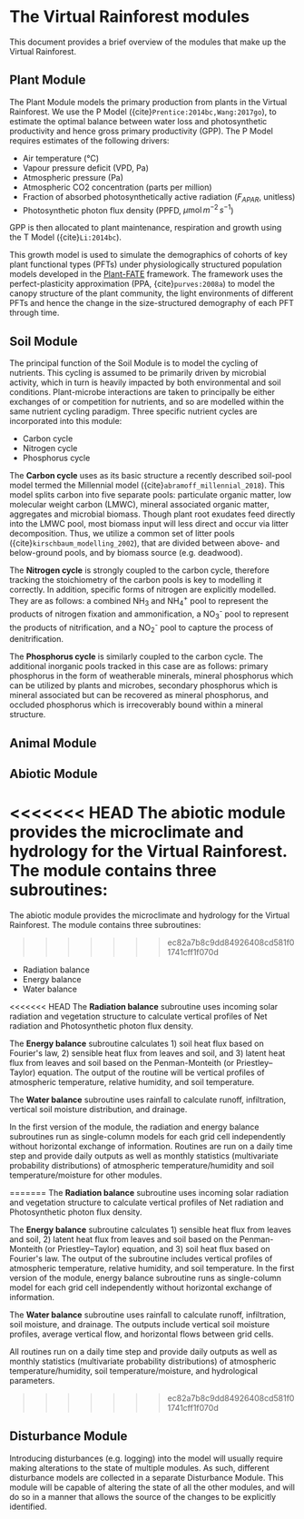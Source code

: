 # The Virtual Rainforest modules

This document provides a brief overview of the modules that make up the Virtual Rainforest.


## Plant Module

The Plant Module models the primary production from plants in the Virtual
Rainforest. We use the P Model ({cite}`Prentice:2014bc,Wang:2017go`), to
estimate the optimal balance between water loss and photosynthetic productivity
and hence gross primary productivity (GPP). The P Model requires estimates of
the following drivers:

* Air temperature (°C)
* Vapour pressure deficit (VPD, Pa)
* Atmospheric pressure (Pa)
* Atmospheric CO2 concentration (parts per million)
* Fraction of absorbed photosynthetically active radiation ($F_{APAR}$,
  unitless)
* Photosynthetic photon flux density (PPFD, $\mu \text{mol}\, m^{-2}\, s^{-1}$)

GPP is then allocated to plant maintenance, respiration and growth using the T
Model ({cite}`Li:2014bc`). 

This growth model is used to simulate the demographics of cohorts of key
plant functional types (PFTs) under physiologically structured population models
developed in the [Plant-FATE](https://jaideep777.github.io/libpspm/) framework.
The framework uses the perfect-plasticity approximation (PPA,
{cite}`purves:2008a`) to model the canopy structure of the plant community, the
light environments of different PFTs and hence the change in the size-structured
demography of each PFT through time.

## Soil Module

The principal function of the Soil Module is to model the cycling of nutrients. This
cycling is assumed to be primarily driven by microbial activity, which in turn is
heavily impacted by both environmental and soil conditions. Plant-microbe interactions
are taken to principally be either exchanges of or competition for nutrients, and so are
modelled within the same nutrient cycling paradigm. Three specific nutrient cycles are
incorporated into this module:

* Carbon cycle
* Nitrogen cycle
* Phosphorus cycle

The <b>Carbon cycle</b> uses as its basic structure a recently described soil-pool model
termed the Millennial model ({cite}`abramoff_millennial_2018`). This model splits carbon
into five separate pools: particulate organic matter, low molecular weight carbon
(LMWC), mineral associated organic matter, aggregates and microbial biomass. Though
plant root exudates feed directly into the LMWC pool, most biomass input will less
direct and occur via litter decomposition. Thus, we utilize a common set of litter pools
({cite}`kirschbaum_modelling_2002`), that are divided between above- and below-ground
pools, and by biomass source (e.g. deadwood).

The <b>Nitrogen cycle</b> is strongly coupled to the carbon cycle, therefore tracking
the stoichiometry of the carbon pools is key to modelling it correctly. In addition,
specific forms of nitrogen are explicitly modelled. They are as follows: a combined
NH<sub>3</sub> and NH<sub>4</sub><sup>+</sup> pool to represent the products of nitrogen
fixation and ammonification, a NO<sub>3</sub><sup>-</sup> pool to represent the products
of nitrification, and a NO<sub>2</sub><sup>-</sup> pool to capture the process of
denitrification.

The <b>Phosphorus cycle</b> is similarly coupled to the carbon cycle. The additional
inorganic pools tracked in this case are as follows: primary phosphorus in the form of
weatherable minerals, mineral phosphorus which can be utilized by plants and microbes,
secondary phosphorus which is mineral associated but can be recovered as mineral
phosphorus, and occluded phosphorus which is irrecoverably bound within a mineral
structure.

## Animal Module

## Abiotic Module
<<<<<<< HEAD
The abiotic module provides the microclimate and hydrology for the Virtual Rainforest. The module contains three subroutines:
=======

The abiotic module provides the microclimate and hydrology for the Virtual Rainforest. 
The module contains three subroutines:
>>>>>>> ec82a7b8c9dd84926408cd581f01741cff1f070d

* Radiation balance
* Energy balance
* Water balance

<<<<<<< HEAD
The <b>Radiation balance</b> subroutine uses incoming solar radiation and vegetation structure to calculate vertical profiles of Net radiation and Photosynthetic photon flux density.

The <b>Energy balance</b> subroutine calculates 1) soil heat flux based on Fourier's law, 2) sensible heat flux from leaves and soil, and 3) latent heat flux from leaves and soil based on the Penman-Monteith (or Priestley–Taylor) equation. The output of the routine will be vertical profiles of atmospheric temperature, relative humidity, and soil temperature.

The <b>Water balance</b> subroutine uses rainfall to calculate runoff, infiltration, vertical soil moisture distribution, and drainage.

In the first version of the module, the radiation and energy balance subroutines run as single-column models for each grid cell independently without horizontal exchange of information. Routines are run on a daily time step and provide daily outputs as well as monthly statistics (multivariate probability distributions) of atmospheric temperature/humidity and soil temperature/moisture for other modules.



=======
The <b>Radiation balance</b> subroutine uses incoming solar radiation and vegetation 
structure to calculate vertical profiles of Net radiation and Photosynthetic photon 
flux density.

The <b>Energy balance</b> subroutine calculates 1) sensible heat flux from leaves and 
soil, 2) latent heat flux from leaves and soil based on the Penman-Monteith 
(or Priestley–Taylor) equation, and 3) soil heat flux based on Fourier's law. 
The output of the subroutine includes vertical profiles of atmospheric temperature, 
relative humidity, and soil temperature. In the first version of the module, energy 
balance subroutine runs as single-column model for each grid cell independently 
without horizontal exchange of information. 

The <b>Water balance</b> subroutine uses rainfall to calculate runoff, infiltration, 
soil moisture, and drainage. The outputs include vertical soil moisture profiles, 
average vertical flow, and horizontal flows between grid cells.

All routines run on a daily time step and provide daily outputs as 
well as monthly statistics (multivariate probability distributions) of atmospheric 
temperature/humidity, soil temperature/moisture, and hydrological parameters.
>>>>>>> ec82a7b8c9dd84926408cd581f01741cff1f070d

## Disturbance Module

Introducing disturbances (e.g. logging) into the model will usually require making
alterations to the state of multiple modules. As such, different disturbance models are
collected in a separate Disturbance Module. This module will be capable of altering the
state of all the other modules, and will do so in a manner that allows the source of the
changes to be explicitly identified.
